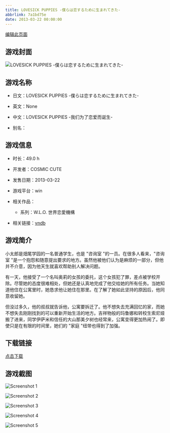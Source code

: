 ```yaml
---
title: LOVESICK PUPPIES -僕らは恋するために生まれてきた-
abbrlink: 7a1bd75e
date: 2013-03-22 00:00:00
---
```

[编辑此页面](https://github.com/ACG-3/ADV3-source/blob/main/source/_posts/games/LOVESICK%20PUPPIES%20-%E5%83%95%E3%82%89%E3%81%AF%E6%81%8B%E3%81%99%E3%82%8B%E3%81%9F%E3%82%81%E3%81%AB%E7%94%9F%E3%81%BE%E3%82%8C%E3%81%A6%E3%81%8D%E3%81%9F-.md)

## 游戏封面

![LOVESICK PUPPIES -僕らは恋するために生まれてきた-](https%3A//pan.timero.xyz/onedrive/img_lib_001/LOVESICK%20PUPPIES%20-%E5%83%95%E3%82%89%E3%81%AF%E6%81%8B%E3%81%99%E3%82%8B%E3%81%9F%E3%82%81%E3%81%AB%E7%94%9F%E3%81%BE%E3%82%8C%E3%81%A6%E3%81%8D%E3%81%9F-_cover.avif)


## 游戏名称

- 日文：LOVESICK PUPPIES -僕らは恋するために生まれてきた-
- 英文：None
- 中文：LOVESICK PUPPIES -我们为了恋爱而诞生-

- 别名：


## 游戏信息

- 时长：49.0 h
- 开发者：COSMIC CUTE
- 发售日期：2013-03-22
- 游戏平台：win
- 相关作品：
   - 系列：W.L.O. 世界恋愛機構

- 相关链接：[vndb](https://vndb.org/v11194)


## 游戏简介

小太郎是畑尾学园的一名普通学生，也是 "咨询室 "的一员。在很多人看来，"咨询室 "是一个抱怨和随意提出要求的地方。虽然他被他们认为是麻烦的一部分，但他并不介意，因为他天生就喜欢帮助别人解决问题。

有一天，他接受了一个名叫奥莉的女孩的委托，这个女孩犯了罪，差点被学校开除。尽管她的态度很难相处，但她还是认真地完成了他交给她的所有任务。当她知道他住在公寓里时，她恳求他让她住在那里。在了解了她如此坚持的原因后，他同意收留她。

但没过多久，他的叔叔就告诉他，公寓要拆迁了。他不想失去充满回忆的家，而她不想失去刚刚找到的可以重新开始生活的地方。吉祥物般的玛鲁娜和转校生索尼娅搬了进来，同学伊萨米和信任的大山那美夕树也经常来，公寓变得更加热闹了。即使只是在有限的时间里，她们的 "家庭 "纽带也得到了加强。




## 下载链接

[点击下载](https://pan.timero.xyz/onedrive/adv_lib_001/LOVESICK%20PUPPIES%20-%E5%83%95%E3%82%89%E3%81%AF%E6%81%8B%E3%81%99%E3%82%8B%E3%81%9F%E3%82%81%E3%81%AB%E7%94%9F%E3%81%BE%E3%82%8C%E3%81%A6%E3%81%8D%E3%81%9F-)


## 游戏截图


![Screenshot 1](https%3A//pan.timero.xyz/onedrive/img_lib_001/LOVESICK%20PUPPIES%20-%E5%83%95%E3%82%89%E3%81%AF%E6%81%8B%E3%81%99%E3%82%8B%E3%81%9F%E3%82%81%E3%81%AB%E7%94%9F%E3%81%BE%E3%82%8C%E3%81%A6%E3%81%8D%E3%81%9F-_Screenshot_1.avif)

![Screenshot 2](https%3A//pan.timero.xyz/onedrive/img_lib_001/LOVESICK%20PUPPIES%20-%E5%83%95%E3%82%89%E3%81%AF%E6%81%8B%E3%81%99%E3%82%8B%E3%81%9F%E3%82%81%E3%81%AB%E7%94%9F%E3%81%BE%E3%82%8C%E3%81%A6%E3%81%8D%E3%81%9F-_Screenshot_2.avif)

![Screenshot 3](https%3A//pan.timero.xyz/onedrive/img_lib_001/LOVESICK%20PUPPIES%20-%E5%83%95%E3%82%89%E3%81%AF%E6%81%8B%E3%81%99%E3%82%8B%E3%81%9F%E3%82%81%E3%81%AB%E7%94%9F%E3%81%BE%E3%82%8C%E3%81%A6%E3%81%8D%E3%81%9F-_Screenshot_3.avif)

![Screenshot 4](https%3A//pan.timero.xyz/onedrive/img_lib_001/LOVESICK%20PUPPIES%20-%E5%83%95%E3%82%89%E3%81%AF%E6%81%8B%E3%81%99%E3%82%8B%E3%81%9F%E3%82%81%E3%81%AB%E7%94%9F%E3%81%BE%E3%82%8C%E3%81%A6%E3%81%8D%E3%81%9F-_Screenshot_4.avif)

![Screenshot 5](https%3A//pan.timero.xyz/onedrive/img_lib_001/LOVESICK%20PUPPIES%20-%E5%83%95%E3%82%89%E3%81%AF%E6%81%8B%E3%81%99%E3%82%8B%E3%81%9F%E3%82%81%E3%81%AB%E7%94%9F%E3%81%BE%E3%82%8C%E3%81%A6%E3%81%8D%E3%81%9F-_Screenshot_5.avif)

